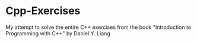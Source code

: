 # Cpp-Exercises
My attempt to solve the entire C++ exercises from the book "Introduction to Programming with C++" by Daniel Y. Liang
